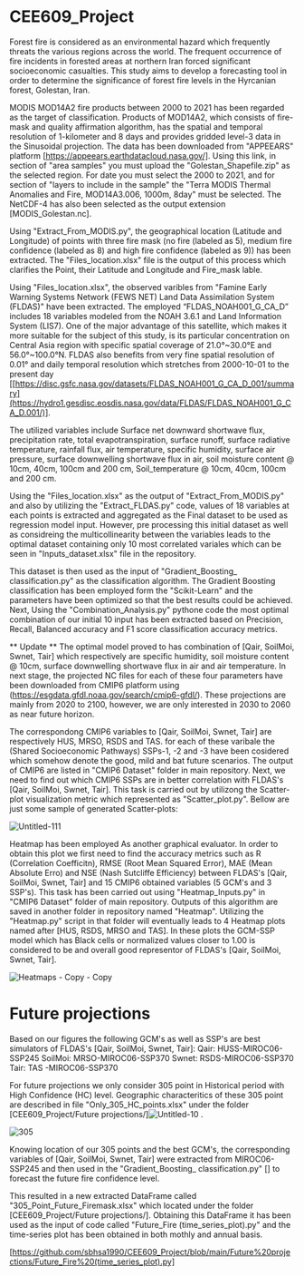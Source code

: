 # CEE609_Project

Forest fire is considered as an environmental hazard which frequently threats the various regions across the world. The frequent occurrence of fire incidents in forested areas at northern Iran forced significant socioeconomic casualties. This study aims to develop a forecasting tool in order to determine the significance of forest fire levels in the Hyrcanian forest, Golestan, Iran. 

MODIS MOD14A2 fire products between 2000 to 2021 has been regarded as the target of classification. Products of MOD14A2, which consists of fire-mask and quality affirmation algorithm, has the spatial and temporal resolution of 1-kilometer and 8 days and provides gridded level-3 data in the Sinusoidal projection. The data has been downloaded from "APPEEARS" platform [https://appeears.earthdatacloud.nasa.gov/]. Using this link, in section of "area samples" you must upload the "Golestan_Shapefile.zip" as the selected region. For date you must select the 2000 to 2021, and for section of "layers to include in the sample" the "Terra MODIS Thermal Anomalies and Fire, MOD14A3.006, 1000m, 8day" must be selected. The NetCDF-4 has also been selected as the output extension [MODIS_Golestan.nc].


Using "Extract_From_MODIS.py", the geographical location (Latitude and Longitude) of points with three fire mask (no fire (labeled as 5), medium fire confidence (labeled as 8) and high fire confidence (labeled as 9)) has been extracted. The "Files_location.xlsx" file is the output of this process which clarifies the Point, their Latitude and Longitude and Fire_mask lable.

Using "Files_location.xlsx", the observed varibles from "Famine Early Warning Systems Network (FEWS NET) Land Data Assimilation System (FLDAS)" have been extracted.
The employed “FLDAS_NOAH001_G_CA_D” includes 18 variables modeled from the NOAH 3.6.1 and Land Information System (LIS7). One of the major advantage of this satellite, which makes it more suitable for the subject of this study, is its particular concentration on Central Asia region with specific spatial coverage of 21.0°~30.0°E and 56.0°~100.0°N. FLDAS also benefits from very fine spatial resolution of 0.01° and daily temporal resolution which stretches from 2000-10-01 to the present day [[https://disc.gsfc.nasa.gov/datasets/FLDAS_NOAH001_G_CA_D_001/summary](https://hydro1.gesdisc.eosdis.nasa.gov/data/FLDAS/FLDAS_NOAH001_G_CA_D.001/)]. 

The utilized variables include Surface net downward shortwave flux, precipitation rate, total evapotranspiration, surface runoff, surface radiative temperature,   rainfall flux, air temperature, specific humidity, surface air pressure, surface downwelling shortwave flux in air, soil moisture content @ 10cm, 40cm, 100cm and 200 cm, Soil_temperature @ 10cm, 40cm, 100cm and 200 cm.

Using the "Files_location.xlsx" as the output of "Extract_From_MODIS.py" and also by utilizing the "Extract_FLDAS.py" code,  values of 18 variables at each points is extracted and aggregated as the Final dataset to be used as regression model input. However, pre processing this initial dataset as well as considreing the multicollinearity between the variables leads to the optimal dataset containing only 10 most correlated variales which can be seen in "Inputs_dataset.xlsx" file in the repository.

This dataset is then used as the input of "Gradient_Boosting_ classification.py" as the classification algorithm. The Gradient Boosting classification has been employed form the "Scikit-Learn" and the parameters have been optimized so that the best results could be achieved. Next, Using the "Combination_Analysis.py" pythone code the most optimal combination of our initial 10 input has been extracted based on Precision, Recall, Balanced accuracy and F1 score classification accuracy metrics.

** Update **
The optimal model proved to has combination of [Qair, SoilMoi, Swnet, Tair] which respectively are specific humidity, soil moisture content @ 10cm, surface downwelling shortwave flux in air and air temperature.
In next stage, the projected NC files for each of these four parameters have been downloaded from CMIP6 platform using (https://esgdata.gfdl.noaa.gov/search/cmip6-gfdl/). These projections are mainly from 2020 to 2100, however, we are only interested in 2030 to 2060 as near future horizon.

The correspondong CMIP6 variables to [Qair, SoilMoi, Swnet, Tair] are respectively HUS, MRSO, RSDS and TAS. for each of these varibale the (Shared Socioeconomic Pathways) SSPs-1, -2 and -3 have been cosidered which somehow denote the good, mild and bat future scenarios. The output of CMIP6 are listed in "CMIP6 Dataset" folder in main repository. Next, we need to find out which CMIP6 SSPs are in better correlation with FLDAS's [Qair, SoilMoi, Swnet, Tair]. This task is carried out by utilizong the Scatter-plot visualization metric which represented as "Scatter_plot.py". Bellow are just some sample of generated Scatter-plots:

![Untitled-111](https://user-images.githubusercontent.com/114182572/206521305-c1b51868-8b50-4594-8fb4-27a740c6ad26.jpg)


Heatmap has been employed As another graphical evaluator. In order to obtain this plot we first need to find the accuracy metrics such as R (Correlation Coefficitn), RMSE (Root Mean Squared Error), MAE (Mean Absolute Erro) and NSE (Nash Sutcliffe Efficiency) between FLDAS's [Qair, SoilMoi, Swnet, Tair] and 15 CMIP6 obtained variables (5 GCM's and 3 SSP's). This task has been carried out using "Heatmap_Inputs.py" in "CMIP6 Dataset" folder of main repository. Outputs of this algorithm are saved in another folder in repository named "Heatmap". Utilizing the "Heatmap.py" script in that folder will eventually leads to 4 Heatmap plots named after [HUS, RSDS, MRSO and TAS]. In these plots the GCM-SSP model which has Black cells or normalized values closer to 1.00 is considered to be and overall good representor of FLDAS's [Qair, SoilMoi, Swnet, Tair].

![Heatmaps - Copy - Copy](https://user-images.githubusercontent.com/114182572/206520475-96d82f14-b23a-4009-be18-3a2dbf5a3650.jpg)

# Future projections
Based on our figures the following GCM's as well as SSP's are best simulators of FLDAS's [Qair, SoilMoi, Swnet, Tair]:
Qair:    HUSS-MIROC06-SSP245
SoilMoi: MRSO-MIROC06-SSP370
Swnet:   RSDS-MIROC06-SSP370
Tair:    TAS -MIROC06-SSP370

For future projections we only consider 305 point in Historical period with High Confidence (HC) level. Geographic characteritics of these 305 point are described in file "Only_305_HC_points.xlsx" under the folder [CEE609_Project/Future projections/]![Untitled-10](https://user-images.githubusercontent.com/114182572/208133537-d24a3f80-ea4f-4fa9-b2e7-175ef78f6343.jpg)
.

![305](https://user-images.githubusercontent.com/114182572/208026197-35c19075-4152-44f6-b170-b514485d1d8f.jpg)

Knowing location of our 305 points and the best GCM's, the corresponding variables of [Qair, SoilMoi, Swnet, Tair] were extracted from MIROC06-SSP245 and then used in the "Gradient_Boosting_ classification.py" [] to forecast the future fire confidence level. 

This resulted in a new extracted DataFrame called "305_Point_Future_Firemask.xlsx" which located under the folder [CEE609_Project/Future projections/]. Obtaining this DataFrame it has been used as the input of code called "Future_Fire (time_series_plot).py" and the time-series plot has been obtained in both mothly and annual basis.

[https://github.com/sbhsa1990/CEE609_Project/blob/main/Future%20projections/Future_Fire%20(time_series_plot).py]




